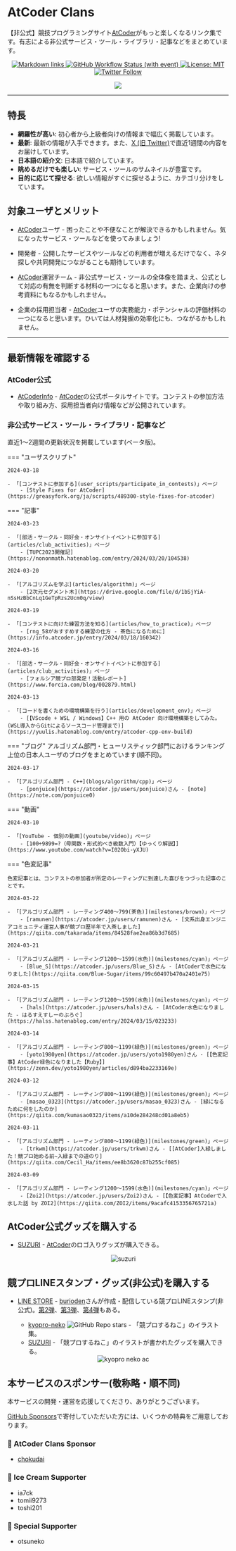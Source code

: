 # AtCoder Clans

【非公式】競技プログラミングサイト[AtCoder](https://atcoder.jp/)がもっと楽しくなるリンク集です。有志による非公式サービス・ツール・ライブラリ・記事などをまとめています。

<p align="center">
    <a href="https://github.com/KATO-Hiro/AtCoderClans/actions/workflows/link_checker.yml" target="_blank">
        <img src="https://img.shields.io/github/actions/workflow/status/KATO-Hiro/AtCoderClans/link_checker.yml?branch=master&label=Links&style=plastic" alt="Markdown links">
    </a>
    <a href="https://github.com/KATO-Hiro/AtCoderClans/actions/workflows/deploy.yml" target="_blank">
        <img src="https://img.shields.io/github/actions/workflow/status/KATO-Hiro/AtCoderClans/deploy.yml?branch=master&event=push&label=Deployment&style=plastic" alt="GitHub Workflow Status (with event)">
    </a>
    <a href="https://github.com/KATO-Hiro/AtCoderClans/blob/master/LICENSE">
        <img src="https://img.shields.io/badge/license-MIT-brightgreen.svg?style=plastic" alt="License: MIT" />
    </a>
    <a href="https://twitter.com/atcoderclans">
        <img src="https://img.shields.io/twitter/follow/AtCoderClans?style=social" alt="Twitter Follow" />
    </a>
</p>
<p align="center">
  <a href="https://github.com/sponsors/KATO-Hiro">
    <img src="https://img.shields.io/static/v1?label=Sponsor&message=%E2%9D%A4&logo=GitHub&color=ff69b4"/>
  </a>
</p>

---

## 特長

* **網羅性が高い**: 初心者から上級者向けの情報まで幅広く掲載しています。
* **最新**: 最新の情報が入手できます。また、[X (旧 Twitter)](https://twitter.com/atcoderclans)で直近1週間の内容をお届けしています。
* **日本語の紹介文**: 日本語で紹介しています。
* **眺めるだけでも楽しい**: サービス・ツールのサムネイルが豊富です。
* **目的に応じて探せる**: 欲しい情報がすぐに探せるように、カテゴリ分けをしています。

## 対象ユーザとメリット

- [AtCoder](https://atcoder.jp/)ユーザ - 困ったことや不便なことが解決できるかもしれません。気になったサービス・ツールなどを使ってみましょう!

- 開発者 - 公開したサービスやツールなどの利用者が増えるだけでなく、ネタ探しや共同開発につながることも期待しています。

- [AtCoder](https://atcoder.jp/)運営チーム - 非公式サービス・ツールの全体像を踏まえ、公式として対応の有無を判断する材料の一つになると思います。また、企業向けの参考資料にもなるかもしれません。

- 企業の採用担当者 - [AtCoder](https://atcoder.jp/)ユーザの実務能力・ポテンシャルの評価材料の一つになると思います。ひいては人材発掘の効率化にも、つながるかもしれません。

---

## 最新情報を確認する

### AtCoder公式

<!-- markdown-link-check-disable -->

- [AtCoderInfo](https://info.atcoder.jp/) - [AtCoder](https://atcoder.jp/)の公式ポータルサイトです。コンテストの参加方法や取り組み方、採用担当者向け情報などが公開されています。

<!-- markdown-link-check-enable -->

### 非公式サービス・ツール・ライブラリ・記事など

直近1〜2週間の更新状況を掲載しています(ベータ版)。

=== "ユーザスクリプト"

    2024-03-18

    - 「[コンテストに参加する](user_scripts/participate_in_contests)」ページ
        - [Style Fixes for AtCoder](https://greasyfork.org/ja/scripts/489300-style-fixes-for-atcoder)

=== "記事"

    2024-03-23

    - 「[部活・サークル・同好会・オンサイトイベントに参加する](articles/club_activities)」ページ
        - [TUPC2023開催記](https://nononmath.hatenablog.com/entry/2024/03/20/104538)

    2024-03-20

    - 「[アルゴリズムを学ぶ](articles/algorithm)」ページ
        - [2次元セグメント木](https://drive.google.com/file/d/1bSjYiA-nSsHzBbCnLq1GeTpRzs2Ucm0q/view)

    2024-03-19

    - 「[コンテストに向けた練習方法を知る](articles/how_to_practice)」ページ
        - [rng_58がおすすめする練習の仕方 - 茶色になるために](https://info.atcoder.jp/entry/2024/03/18/160342)

    2024-03-16

    - 「[部活・サークル・同好会・オンサイトイベントに参加する](articles/club_activities)」ページ
        - [フォルシア競プロ部発足！活動レポート](https://www.forcia.com/blog/002879.html)

    2024-03-13

    - 「[コードを書くための環境構築を行う](articles/development_env)」ページ
        - [【VScode + WSL / Windows】C++ 用の AtCoder 向け環境構築をしてみた。(WSL導入からGitによるソースコード管理まで)](https://yuulis.hatenablog.com/entry/atcoder-cpp-env-build)

=== "ブログ"
    アルゴリズム部門・ヒューリスティック部門におけるランキング上位の日本人ユーザのブログをまとめています(順不同)。

    2024-03-17

    - 「[アルゴリズム部門 - C++](blogs/algorithm/cpp)」ページ
        - [ponjuice](https://atcoder.jp/users/ponjuice)さん - [note](https://note.com/ponjuice0)

=== "動画"

    2024-03-10

    - 「[YouTube - 個別の動画](youtube/video)」ページ
        - [100÷9899=?（母関数・形式的べき級数入門）【ゆっくり解説】](https://www.youtube.com/watch?v=I02Obi-yXJU)

=== "色変記事"

    色変記事とは、コンテストの参加者が所定のレーティングに到達した喜びをつづった記事のことです。

    2024-03-22

    - 「[アルゴリズム部門 - レーティング400〜799(茶色)](milestones/brown)」ページ
        - [ramunen](https://atcoder.jp/users/ramunen)さん - [文系出身エンジニアコミュニティ運営人事が競プロ歴半年で入茶しました](https://qiita.com/takarada/items/84528fae2ea86b3d7685)

    2024-03-21

    - 「[アルゴリズム部門 - レーティング1200〜1599(水色)](milestones/cyan)」ページ
        - [Blue_S](https://atcoder.jp/users/Blue_S)さん - [AtCoderで水色になりました](https://qiita.com/Blue-Sugar/items/99c60497b470a2401e75)

    2024-03-15

    - 「[アルゴリズム部門 - レーティング1200〜1599(水色)](milestones/cyan)」ページ
        - [hals](https://atcoder.jp/users/hals)さん - [AtCoder水色になりました - はるすえすしーのぶろぐ](https://halss.hatenablog.com/entry/2024/03/15/023233)

    2024-03-14

    - 「[アルゴリズム部門 - レーティング800〜1199(緑色)](milestones/green)」ページ
        - [yoto1980yen](https://atcoder.jp/users/yoto1980yen)さん - [【色変記事】AtCoder緑色になりました【Ruby】](https://zenn.dev/yoto1980yen/articles/d894ba2233169e)

    2024-03-12

    - 「[アルゴリズム部門 - レーティング800〜1199(緑色)](milestones/green)」ページ
        - [masao_0323](https://atcoder.jp/users/masao_0323)さん - [緑になるために何をしたのか](https://qiita.com/kumasao0323/items/a10de284248cd01a8eb5)

    2024-03-11

    - 「[アルゴリズム部門 - レーティング800〜1199(緑色)](milestones/green)」ページ
        - [trkwm](https://atcoder.jp/users/trkwm)さん - [[AtCoder]入緑しました！競プロ始める前~入緑までの道のり](https://qiita.com/Cecil_Ha/items/ee8b3620c87b255cf085)

    2024-03-09

    - 「[アルゴリズム部門 - レーティング1200〜1599(水色)](milestones/cyan)」ページ
        - [Zoi2](https://atcoder.jp/users/Zoi2)さん - [【色変記事】AtCoderで入水した話 by ZOI2](https://qiita.com/ZOI2/items/9acafc4153356765721a)

## AtCoder公式グッズを購入する

- [SUZURI](https://suzuri.jp/AtCoder) - [AtCoder](https://atcoder.jp/)のロゴ入りグッズが購入できる。

    <div align="center">
        <img loading = "lazy" src="images/web_app/suzuri.png" alt="suzuri">
    </div>

## 競プロLINEスタンプ・グッズ(非公式)を購入する

- [LINE STORE](https://store.line.me/stickershop/product/22113834/en) - [burioden](https://atcoder.jp/users/burioden)さんが作成・配信している競プロLINEスタンプ(非公式)。[第2弾](https://store.line.me/stickershop/product/22810021/en)、[第3弾](https://store.line.me/stickershop/product/22851268/en)、[第4弾](https://store.line.me/stickershop/product/25256215/en)もある。
    - [kyopro-neko](https://github.com/burioden/kyopro-neko) ![GitHub Repo stars](https://img.shields.io/github/stars/burioden/kyopro-neko?style=plastic) - 「競プロするねこ」のイラスト集。
    - [SUZURI](https://suzuri.jp/burioden) - 「競プロするねこ」のイラストが書かれたグッズを購入できる。

    <div align="center">
        <img loading = "lazy" src="images/unofficial_goods/kyopro_neko_ac.jpg" alt="kyopro neko ac" />
    </div>

## 本サービスのスポンサー(敬称略・順不同)

本サービスの開発・運営を応援してくださり、ありがとうございます。

[GitHub Sponsors](https://github.com/sponsors/KATO-Hiro)で寄付していただいた方には、いくつかの特典をご用意しております。

### 💚 AtCoder Clans Sponsor

- [chokudai](https://github.com/chokudai)

### 🍨 Ice Cream Supporter

- ia7ck
- tomii9273
- toshi201

### 🙂 Special Supporter

- otsuneko
